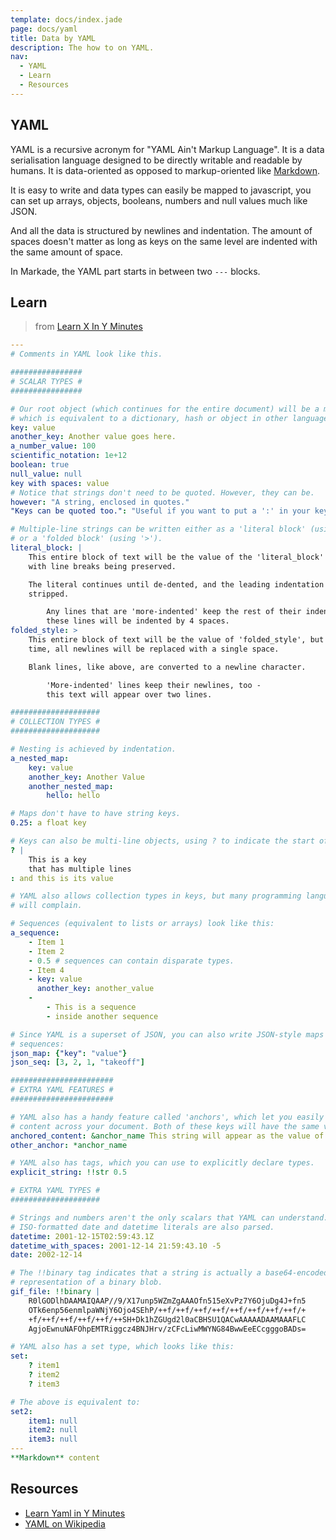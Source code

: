 ```yaml
---
template: docs/index.jade
page: docs/yaml
title: Data by YAML
description: The how to on YAML.
nav:
  - YAML
  - Learn
  - Resources
---
```

## YAML

YAML is a recursive acronym for "YAML Ain't Markup Language".
It is a data serialisation language designed to be directly writable and readable by humans.
It is data-oriented as opposed to markup-oriented like [Markdown](markdown.html).

It is easy to write and data types can easily be mapped to javascript, you can set up
arrays, objects, booleans, numbers and null values much like JSON.

And all the data is structured by newlines and indentation.
The amount of spaces doesn't matter as long as keys on the same level are indented with
the same amount of space.

In Markade, the YAML part starts in between two `---` blocks.

## Learn
> from [Learn X In Y Minutes](http://learnxinyminutes.com/docs/yaml/)

```yaml
---
# Comments in YAML look like this.

################
# SCALAR TYPES #
################

# Our root object (which continues for the entire document) will be a map,
# which is equivalent to a dictionary, hash or object in other languages.
key: value
another_key: Another value goes here.
a_number_value: 100
scientific_notation: 1e+12
boolean: true
null_value: null
key with spaces: value
# Notice that strings don't need to be quoted. However, they can be.
however: "A string, enclosed in quotes."
"Keys can be quoted too.": "Useful if you want to put a ':' in your key."

# Multiple-line strings can be written either as a 'literal block' (using |),
# or a 'folded block' (using '>').
literal_block: |
    This entire block of text will be the value of the 'literal_block' key,
    with line breaks being preserved.

    The literal continues until de-dented, and the leading indentation is
    stripped.

        Any lines that are 'more-indented' keep the rest of their indentation -
        these lines will be indented by 4 spaces.
folded_style: >
    This entire block of text will be the value of 'folded_style', but this
    time, all newlines will be replaced with a single space.

    Blank lines, like above, are converted to a newline character.

        'More-indented' lines keep their newlines, too -
        this text will appear over two lines.

####################
# COLLECTION TYPES #
####################

# Nesting is achieved by indentation.
a_nested_map:
    key: value
    another_key: Another Value
    another_nested_map:
        hello: hello

# Maps don't have to have string keys.
0.25: a float key

# Keys can also be multi-line objects, using ? to indicate the start of a key.
? |
    This is a key
    that has multiple lines
: and this is its value

# YAML also allows collection types in keys, but many programming languages
# will complain.

# Sequences (equivalent to lists or arrays) look like this:
a_sequence:
    - Item 1
    - Item 2
    - 0.5 # sequences can contain disparate types.
    - Item 4
    - key: value
      another_key: another_value
    -
        - This is a sequence
        - inside another sequence

# Since YAML is a superset of JSON, you can also write JSON-style maps and
# sequences:
json_map: {"key": "value"}
json_seq: [3, 2, 1, "takeoff"]

#######################
# EXTRA YAML FEATURES #
#######################

# YAML also has a handy feature called 'anchors', which let you easily duplicate
# content across your document. Both of these keys will have the same value:
anchored_content: &anchor_name This string will appear as the value of two keys.
other_anchor: *anchor_name

# YAML also has tags, which you can use to explicitly declare types.
explicit_string: !!str 0.5

# EXTRA YAML TYPES #
####################

# Strings and numbers aren't the only scalars that YAML can understand.
# ISO-formatted date and datetime literals are also parsed.
datetime: 2001-12-15T02:59:43.1Z
datetime_with_spaces: 2001-12-14 21:59:43.10 -5
date: 2002-12-14

# The !!binary tag indicates that a string is actually a base64-encoded
# representation of a binary blob.
gif_file: !!binary |
    R0lGODlhDAAMAIQAAP//9/X17unp5WZmZgAAAOfn515eXvPz7Y6OjuDg4J+fn5
    OTk6enp56enmlpaWNjY6Ojo4SEhP/++f/++f/++f/++f/++f/++f/++f/++f/+
    +f/++f/++f/++f/++f/++SH+Dk1hZGUgd2l0aCBHSU1QACwAAAAADAAMAAAFLC
    AgjoEwnuNAFOhpEMTRiggcz4BNJHrv/zCFcLiwMWYNG84BwwEeECcgggoBADs=

# YAML also has a set type, which looks like this:
set:
    ? item1
    ? item2
    ? item3

# The above is equivalent to:
set2:
    item1: null
    item2: null
    item3: null
---
**Markdown** content
```



## Resources

* [Learn Yaml in Y Minutes](http://learnxinyminutes.com/docs/yaml/)
* [YAML on Wikipedia](https://en.wikipedia.org/wiki/YAML)
